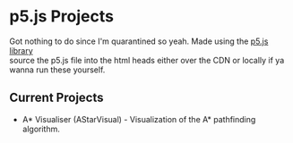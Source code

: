 # p5.js Projects
Got nothing to do since I'm quarantined so yeah. Made using the [p5.js library](https://www.p5js.org)  
source the p5.js file into the html heads either over the CDN or locally if ya wanna run these yourself.
## Current Projects
- A* Visualiser (AStarVisual) - Visualization of the A* pathfinding algorithm.